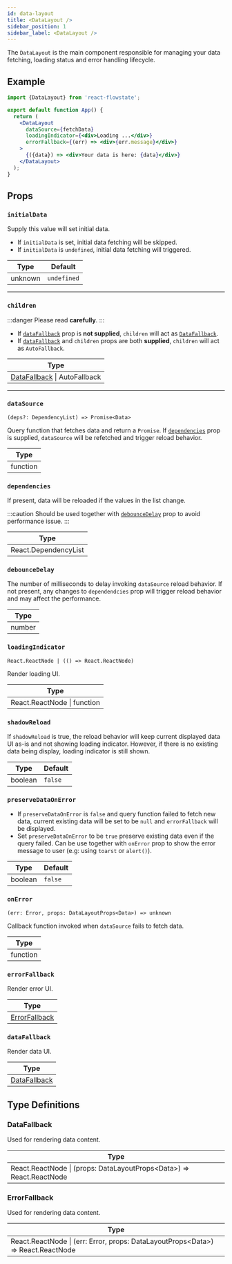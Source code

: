 ```yaml
---
id: data-layout
title: <DataLayout />
sidebar_position: 1
sidebar_label: <DataLayout />
---
```


The `DataLayout` is the main component responsible for managing your data fetching, loading status and error handling lifecycle.

## Example

```jsx title="App.jsx"
import {DataLayout} from 'react-flowstate';

export default function App() {
  return (
    <DataLayout
      dataSource={fetchData}
      loadingIndicator={<div>Loading ...</div>}
      errorFallback={(err) => <div>{err.message}</div>}
    >
      {({data}) => <div>Your data is here: {data}</div>}
    </DataLayout>
  );
}
```

## Props

### `initialData`

Supply this value will set initial data.
- If `initialData` is set, initial data fetching will be skipped.
- If `initialData` is `undefined`, initial data fetching will triggered.

| Type    | Default     |
|---------|-------------|
| unknown | `undefined` |

---

### `children`

:::danger
Please read **carefully**.
:::

- If [<code>dataFallback</code>](#datafallback) prop is **not supplied**, `children` will act as [<code>DataFallback</code>](#datafallback-1).
- If [<code>dataFallback</code>](#datafallback) and `children` props are both **supplied**, `children` will act as `AutoFallback`.

| Type                                           |
|------------------------------------------------|
| [DataFallback](#data-fallback) \| AutoFallback |

---

### `dataSource`

```tsx
(deps?: DependencyList) => Promise<Data>
```

Query function that fetches data and return a `Promise`.
If [<code>dependencies</code>](#dependencies) prop is supplied, `dataSource` will be refetched and trigger reload behavior.

| Type    |
|---------|
| function |

### `dependencies`

If present, data will be reloaded if the values in the list change.

:::caution
Should be used together with [<code>debounceDelay</code>](#debouncedelay) prop to avoid performance issue.
:::

| Type    |
|---------|
| React.DependencyList  |

### `debounceDelay`

The number of milliseconds to delay invoking `dataSource` reload behavior.
If not present, any changes to `dependendcies` prop will trigger reload
  behavior
  and may affect the performance.

| Type    |
|---------|
| number  |

### `loadingIndicator`

```tsx
React.ReactNode | (() => React.ReactNode)
```

Render loading UI.

| Type    |
|---------|
| React.ReactNode \| function  |

### `shadowReload`

If `shadowReload` is true, the reload behavior will keep current displayed
  data
  UI as-is and not showing loading indicator.
  However, if there is no existing data being display, loading indicator is
  still
  shown.

| Type    | Default |
|---------|---------|
| boolean | `false` |

### `preserveDataOnError`

- If `preserveDataOnError` is `false` and query function failed to fetch new
  data, current existing data will be set to be `null` and `errorFallback` will
  be displayed.
- Set `preserveDataOnError` to be `true` preserve existing data even if the
  query failed. Can be use together with `onError` prop to show the error
  message to user (e.g: using `toarst` or `alert()`).

| Type    | Default |
|---------|---------|
| boolean | `false` |

### `onError`

```tsx
(err: Error, props: DataLayoutProps<Data>) => unknown
```
Callback function invoked when `dataSource` fails to fetch data.

| Type    |
|---------|
| function |

### `errorFallback`

Render error UI.

| Type                           |
|--------------------------------|
| [ErrorFallback](#errorfallback-1) |

### `dataFallback`

Render data UI.

| Type                           |
|--------------------------------|
| [DataFallback](#datafallback-1) |

## Type Definitions

### DataFallback
Used for rendering data content.

| Type              |
|-------------------|
| React.ReactNode \| (props: DataLayoutProps<Data\>) => React.ReactNode |

### ErrorFallback
Used for rendering data content.

| Type              |
|-------------------|
| React.ReactNode \| (err: Error, props: DataLayoutProps<Data\>) => React.ReactNode |
